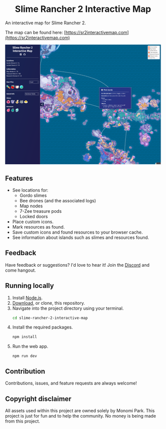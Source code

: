 <div align="center">
    <h1 align = "center">Slime Rancher 2 Interactive Map</h1>
</div>

An interactive map for Slime Rancher 2.

The map can be found here: [https://sr2interactivemap.com](https://sr2interactivemap.com)

![Map Example](./map-example.png)

## Features
- See locations for:
  - Gordo slimes
  - Bee drones (and the associated logs)
  - Map nodes
  - 7-Zee treasure pods
  - Locked doors
- Place custom icons.
- Mark resources as found.
- Save custom icons and found resources to your browser cache.
- See information about islands such as slimes and resources found.

## Feedback
Have feedback or suggestions? I'd love to hear it! Join the [Discord](https://discord.gg/eUdjSwNUcq) and come hangout.

## Running locally
1. Install [Node.js](https://nodejs.org/en/download).
2. [Download](https://github.com/BrookJeynes/slime-rancher-2-interactive-map/archive/refs/heads/main.zip), or clone, this repository.
3. Navigate into the project directory using your terminal.
    ```bash
    cd slime-rancher-2-interactive-map
    ```
4. Install the required packages.
    ```bash
    npm install
    ```
5. Run the web app.
    ```
    npm run dev
    ```

## Contribution
Contributions, issues, and feature requests are always welcome!

## Copyright disclaimer
All assets used within this project are owned solely by Monomi Park. 
This project is just for fun and to help the community. 
No money is being made from this project.
